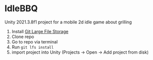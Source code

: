 # IdleBBQ
Unity 2021.3.8f1 project for a mobile 2d idle game about grilling
1. Install [Git Large File Storage](https://git-lfs.github.com/)
2. Clone repo
3. Go to repo via terminal
4. Run `git lfs install`
5. import project into Unity (Projects -> Open -> Add project from disk)